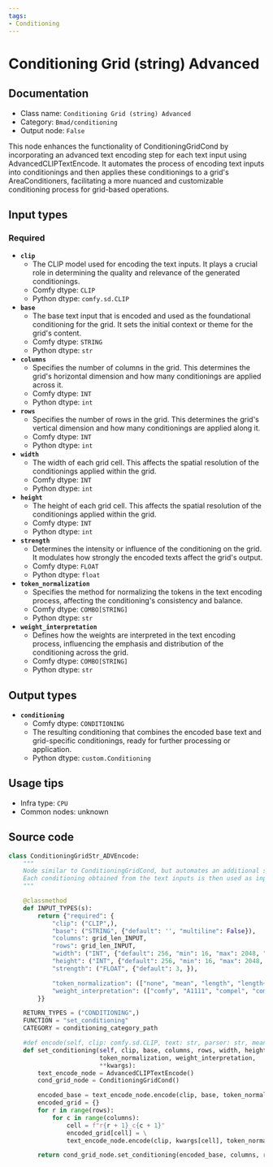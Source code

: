 ```yaml
---
tags:
- Conditioning
---
```


# Conditioning Grid (string) Advanced
## Documentation
- Class name: `Conditioning Grid (string) Advanced`
- Category: `Bmad/conditioning`
- Output node: `False`

This node enhances the functionality of ConditioningGridCond by incorporating an advanced text encoding step for each text input using AdvancedCLIPTextEncode. It automates the process of encoding text inputs into conditionings and then applies these conditionings to a grid's AreaConditioners, facilitating a more nuanced and customizable conditioning process for grid-based operations.
## Input types
### Required
- **`clip`**
    - The CLIP model used for encoding the text inputs. It plays a crucial role in determining the quality and relevance of the generated conditionings.
    - Comfy dtype: `CLIP`
    - Python dtype: `comfy.sd.CLIP`
- **`base`**
    - The base text input that is encoded and used as the foundational conditioning for the grid. It sets the initial context or theme for the grid's content.
    - Comfy dtype: `STRING`
    - Python dtype: `str`
- **`columns`**
    - Specifies the number of columns in the grid. This determines the grid's horizontal dimension and how many conditionings are applied across it.
    - Comfy dtype: `INT`
    - Python dtype: `int`
- **`rows`**
    - Specifies the number of rows in the grid. This determines the grid's vertical dimension and how many conditionings are applied along it.
    - Comfy dtype: `INT`
    - Python dtype: `int`
- **`width`**
    - The width of each grid cell. This affects the spatial resolution of the conditionings applied within the grid.
    - Comfy dtype: `INT`
    - Python dtype: `int`
- **`height`**
    - The height of each grid cell. This affects the spatial resolution of the conditionings applied within the grid.
    - Comfy dtype: `INT`
    - Python dtype: `int`
- **`strength`**
    - Determines the intensity or influence of the conditioning on the grid. It modulates how strongly the encoded texts affect the grid's output.
    - Comfy dtype: `FLOAT`
    - Python dtype: `float`
- **`token_normalization`**
    - Specifies the method for normalizing the tokens in the text encoding process, affecting the conditioning's consistency and balance.
    - Comfy dtype: `COMBO[STRING]`
    - Python dtype: `str`
- **`weight_interpretation`**
    - Defines how the weights are interpreted in the text encoding process, influencing the emphasis and distribution of the conditioning across the grid.
    - Comfy dtype: `COMBO[STRING]`
    - Python dtype: `str`
## Output types
- **`conditioning`**
    - Comfy dtype: `CONDITIONING`
    - The resulting conditioning that combines the encoded base text and grid-specific conditionings, ready for further processing or application.
    - Python dtype: `custom.Conditioning`
## Usage tips
- Infra type: `CPU`
- Common nodes: unknown


## Source code
```python
class ConditioningGridStr_ADVEncode:
    """
    Node similar to ConditioningGridCond, but automates an additional step, using a ClipTextEncode per text input.
    Each conditioning obtained from the text inputs is then used as input for the Grid's AreaConditioners.
    """

    @classmethod
    def INPUT_TYPES(s):
        return {"required": {
            "clip": ("CLIP",),
            "base": ("STRING", {"default": '', "multiline": False}),
            "columns": grid_len_INPUT,
            "rows": grid_len_INPUT,
            "width": ("INT", {"default": 256, "min": 16, "max": 2048, "step": 1}),
            "height": ("INT", {"default": 256, "min": 16, "max": 2048, "step": 1}),
            "strength": ("FLOAT", {"default": 3, }),

            "token_normalization": (["none", "mean", "length", "length+mean"],),
            "weight_interpretation": (["comfy", "A1111", "compel", "comfy++", "down_weight"],)
        }}

    RETURN_TYPES = ("CONDITIONING",)
    FUNCTION = "set_conditioning"
    CATEGORY = conditioning_category_path

    #def encode(self, clip: comfy.sd.CLIP, text: str, parser: str, mean_normalization: bool, multi_conditioning: bool, use_old_emphasis_implementation: bool, use_CFGDenoiser:bool,with_SDXL=False,text_g="",text_l=""):
    def set_conditioning(self, clip, base, columns, rows, width, height, strength,
                         token_normalization, weight_interpretation,
                         **kwargs):
        text_encode_node = AdvancedCLIPTextEncode()
        cond_grid_node = ConditioningGridCond()

        encoded_base = text_encode_node.encode(clip, base, token_normalization, weight_interpretation, 'disable')[0]
        encoded_grid = {}
        for r in range(rows):
            for c in range(columns):
                cell = f"r{r + 1}_c{c + 1}"
                encoded_grid[cell] = \
                text_encode_node.encode(clip, kwargs[cell], token_normalization, weight_interpretation, 'disable')[0]

        return cond_grid_node.set_conditioning(encoded_base, columns, rows, width, height, strength, **encoded_grid)

```
